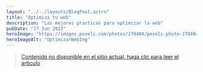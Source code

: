 ```yaml
---
layout: "../../layouts/BlogPost.astro"
title: "Optimiza tu web"
description: "Las mejores practicas para optimizar la web"
pubDate: "27 Jun 2023"
heroImage: "https://images.pexels.com/photos/270404/pexels-photo-270404.jpeg?auto=compress&cs=tinysrgb&w=1260&h=750&dpr=1"
heroImageAlt: "OptimizarWebImg"
---
```


> [Contenido no disponible en el sitio actual, haga clic para leer el articulo](https://arjmath-blog.vercel.app/blog/optimizar/)
